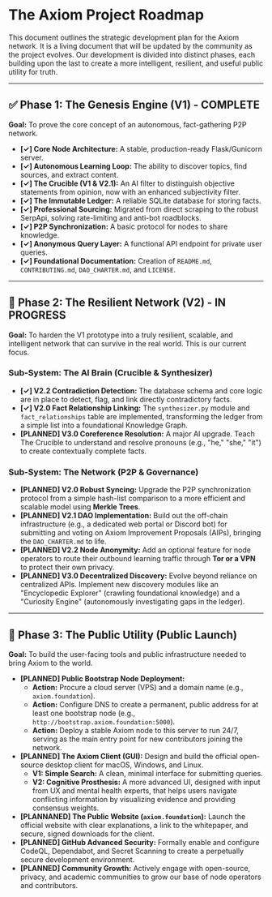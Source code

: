 # The Axiom Project Roadmap

This document outlines the strategic development plan for the Axiom network. It is a living document that will be updated by the community as the project evolves. Our development is divided into distinct phases, each building upon the last to create a more intelligent, resilient, and useful public utility for truth.

---

## ✅ Phase 1: The Genesis Engine (V1) - COMPLETE

**Goal:** To prove the core concept of an autonomous, fact-gathering P2P network.

-   **[✓] Core Node Architecture:** A stable, production-ready Flask/Gunicorn server.
-   **[✓] Autonomous Learning Loop:** The ability to discover topics, find sources, and extract content.
-   **[✓] The Crucible (V1 & V2.1):** An AI filter to distinguish objective statements from opinion, now with an enhanced subjectivity filter.
-   **[✓] The Immutable Ledger:** A reliable SQLite database for storing facts.
-   **[✓] Professional Sourcing:** Migrated from direct scraping to the robust SerpApi, solving rate-limiting and anti-bot roadblocks.
-   **[✓] P2P Synchronization:** A basic protocol for nodes to share knowledge.
-   **[✓] Anonymous Query Layer:** A functional API endpoint for private user queries.
-   **[✓] Foundational Documentation:** Creation of `README.md`, `CONTRIBUTING.md`, `DAO_CHARTER.md`, and `LICENSE`.

---

## 🚧 Phase 2: The Resilient Network (V2) - IN PROGRESS

**Goal:** To harden the V1 prototype into a truly resilient, scalable, and intelligent network that can survive in the real world. This is our current focus.

### Sub-System: The AI Brain (Crucible & Synthesizer)
-   **[✓] V2.2 Contradiction Detection:** The database schema and core logic are in place to detect, flag, and link directly contradictory facts.
-   **[✓] V2.0 Fact Relationship Linking:** The `synthesizer.py` module and `fact_relationships` table are implemented, transforming the ledger from a simple list into a foundational Knowledge Graph.
-   **[PLANNED] V3.0 Coreference Resolution:** A major AI upgrade. Teach The Crucible to understand and resolve pronouns (e.g., "he," "she," "it") to create contextually complete facts.

### Sub-System: The Network (P2P & Governance)
-   **[PLANNED] V2.0 Robust Syncing:** Upgrade the P2P synchronization protocol from a simple hash-list comparison to a more efficient and scalable model using **Merkle Trees**.
-   **[PLANNED] V2.1 DAO Implementation:** Build out the off-chain infrastructure (e.g., a dedicated web portal or Discord bot) for submitting and voting on Axiom Improvement Proposals (AIPs), bringing the `DAO_CHARTER.md` to life.
-   **[PLANNED] V2.2 Node Anonymity:** Add an optional feature for node operators to route their outbound learning traffic through **Tor or a VPN** to protect their own privacy.
-   **[PLANNED] V3.0 Decentralized Discovery:** Evolve beyond reliance on centralized APIs. Implement new discovery modules like an "Encyclopedic Explorer" (crawling foundational knowledge) and a "Curiosity Engine" (autonomously investigating gaps in the ledger).

---

## 🚀 Phase 3: The Public Utility (Public Launch)

**Goal:** To build the user-facing tools and public infrastructure needed to bring Axiom to the world.

-   **[PLANNED] Public Bootstrap Node Deployment:**
    -   **Action:** Procure a cloud server (VPS) and a domain name (e.g., `axiom.foundation`).
    -   **Action:** Configure DNS to create a permanent, public address for at least one bootstrap node (e.g., `http://bootstrap.axiom.foundation:5000`).
    -   **Action:** Deploy a stable Axiom node to this server to run 24/7, serving as the main entry point for new contributors joining the network.
-   **[PLANNED] The Axiom Client (GUI):** Design and build the official open-source desktop client for macOS, Windows, and Linux.
    -   **V1: Simple Search:** A clean, minimal interface for submitting queries.
    -   **V2: Cognitive Prosthesis:** A more advanced UI, designed with input from UX and mental health experts, that helps users navigate conflicting information by visualizing evidence and providing consensus weights.
-   **[PLANNANED] The Public Website (`axiom.foundation`):** Launch the official website with clear explanations, a link to the whitepaper, and secure, signed downloads for the client.
-   **[PLANNED] GitHub Advanced Security:** Formally enable and configure CodeQL, Dependabot, and Secret Scanning to create a perpetually secure development environment.
-   **[PLANNED] Community Growth:** Actively engage with open-source, privacy, and academic communities to grow our base of node operators and contributors.